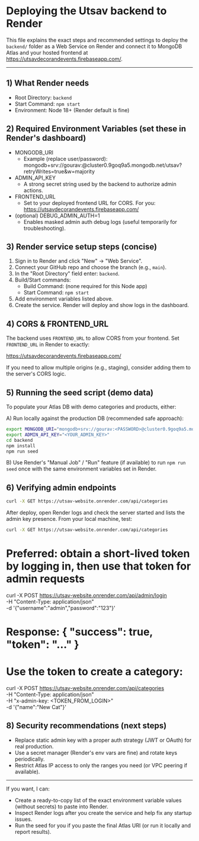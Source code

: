# Deploying the Utsav backend to Render

This file explains the exact steps and recommended settings to deploy the `backend/` folder as a Web Service on Render and connect it to MongoDB Atlas and your hosted frontend at https://utsavdecorandevents.firebaseapp.com/.

---

## 1) What Render needs
- Root Directory: `backend`
- Start Command: `npm start`
- Environment: Node 18+ (Render default is fine)

## 2) Required Environment Variables (set these in Render's dashboard)
- MONGODB_URI
  - Example (replace user/password):
    mongodb+srv://gourav:<PASSWORD>@cluster0.9goq9a5.mongodb.net/utsav?retryWrites=true&w=majority
- ADMIN_API_KEY
  - A strong secret string used by the backend to authorize admin actions.
- FRONTEND_URL
  - Set to your deployed frontend URL for CORS. For you:
    https://utsavdecorandevents.firebaseapp.com/
- (optional) DEBUG_ADMIN_AUTH=1
  - Enables masked admin auth debug logs (useful temporarily for troubleshooting).

## 3) Render service setup steps (concise)
1. Sign in to Render and click "New" → "Web Service".
2. Connect your GitHub repo and choose the branch (e.g., `main`).
3. In the "Root Directory" field enter: `backend`.
4. Build/Start commands:
   - Build Command: (none required for this Node app)
   - Start Command: `npm start`
5. Add environment variables listed above.
6. Create the service. Render will deploy and show logs in the dashboard.

## 4) CORS & FRONTEND_URL
The backend uses `FRONTEND_URL` to allow CORS from your frontend. Set `FRONTEND_URL` in Render to exactly:

  https://utsavdecorandevents.firebaseapp.com/

If you need to allow multiple origins (e.g., staging), consider adding them to the server's CORS logic.

## 5) Running the seed script (demo data)
To populate your Atlas DB with demo categories and products, either:

A) Run locally against the production DB (recommended safe approach):
```bash
export MONGODB_URI="mongodb+srv://gourav:<PASSWORD>@cluster0.9goq9a5.mongodb.net/utsav?retryWrites=true&w=majority"
export ADMIN_API_KEY="<YOUR_ADMIN_KEY>"
cd backend
npm install
npm run seed
```

B) Use Render's "Manual Job" / "Run" feature (if available) to run `npm run seed` once with the same environment variables set in Render.

## 6) Verifying admin endpoints
```bash
curl -X GET https://utsav-website.onrender.com/api/categories
```
 After deploy, open Render logs and check the server started and lists the admin key presence.
 From your local machine, test:
```bash
curl -X GET https://utsav-website.onrender.com/api/categories
```
# Preferred: obtain a short-lived token by logging in, then use that token for admin requests
curl -X POST https://utsav-website.onrender.com/api/admin/login \
  -H "Content-Type: application/json" \
  -d '{"username":"admin","password":"123"}'

# Response: { "success": true, "token": "..." }

# Use the token to create a category:
curl -X POST https://utsav-website.onrender.com/api/categories \
  -H "Content-Type: application/json" \
  -H "x-admin-key: <TOKEN_FROM_LOGIN>" \
  -d '{"name":"New Cat"}'



## 8) Security recommendations (next steps)
- Replace static admin key with a proper auth strategy (JWT or OAuth) for real production.
- Use a secret manager (Render's env vars are fine) and rotate keys periodically.
- Restrict Atlas IP access to only the ranges you need (or VPC peering if available).

---

If you want, I can:
- Create a ready-to-copy list of the exact environment variable values (without secrets) to paste into Render.
- Inspect Render logs after you create the service and help fix any startup issues.
- Run the seed for you if you paste the final Atlas URI (or run it locally and report results).
